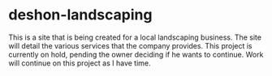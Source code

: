 ﻿# deshon-landscaping

This is a site that is being created for a local landscaping business. The site will detail the various services that the company provides. This project is currently on hold, pending the owner deciding if he wants to continue. Work will continue on this project as I have time.
